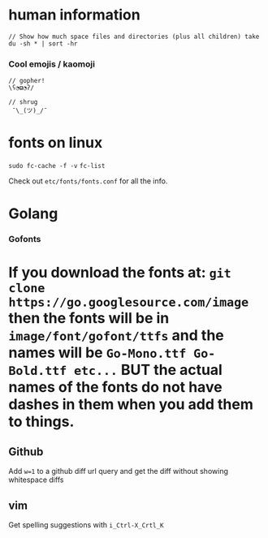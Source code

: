 # human information

```
// Show how much space files and directories (plus all children) take
du -sh * | sort -hr
```

### Cool emojis / kaomoji
```
// gopher!
\ʕ◔ϖ◔ʔ/

// shrug
 ¯\_(ツ)_/¯
```
# fonts on linux

`sudo fc-cache -f -v`
`fc-list`

Check out `etc/fonts/fonts.conf` for all the info.


# Golang

### Gofonts

If you download the fonts at: `git clone https://go.googlesource.com/image`
then the fonts will be in `image/font/gofont/ttfs` and the names will be
`Go-Mono.ttf Go-Bold.ttf etc...` BUT the actual names of the fonts do not have
dashes in them when you add them to things.
=======
## Github

Add `w=1` to a github diff url query and get the diff without showing whitespace diffs


## vim

Get spelling suggestions with `i_Ctrl-X_Crtl_K`
